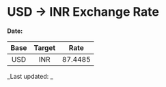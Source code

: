 # USD → INR Exchange Rate

**Date:** 

| Base | Target | Rate  |
|:----:|:------:|:-----:|
| USD  | INR    | 87.4485 |

_Last updated: _